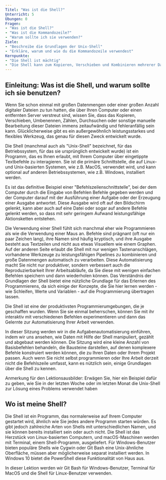 ```yaml
---
Titel: "Was ist die Shell?"
Unterricht: 5
Übungen: 0
Fragen:
- "Was ist die Shell?"
- "Was ist die Kommandozeile?"
- "Warum sollte ich sie verwenden?"
Ziele:
- "Beschreibe die Grundlagen der Unix-Shell"
- "Erkläre, warum und wie du die Kommandozeile verwendest"
Kernpunkte:
- "Die Shell ist mächtig"
- "Die Shell kann zum Kopieren, Verschieben und Kombinieren mehrerer Dateien verwendet werden"
---
```


## Einleitung: Was ist die Shell, und warum sollte ich sie benutzen?
Wenn Sie schon einmal mit großen Datenmengen oder einer großen Anzahl digitaler Dateien zu tun hatten, die über Ihren Computer oder einen entfernten Server verstreut sind, wissen Sie, dass das Kopieren, Verschieben, Umbenennen, Zählen, Durchsuchen oder sonstige manuelle Bearbeitung dieser Dateien immens zeitaufwändig und fehleranfällig sein kann. Glücklicherweise gibt es ein außergewöhnlich leistungsstarkes und flexibles Werkzeug, das genau für diesen Zweck entwickelt wurde.

Die Shell (manchmal auch als "Unix-Shell" bezeichnet, für das Betriebssystem, für das sie ursprünglich entwickelt wurde) ist ein Programm, das es Ihnen erlaubt, mit Ihrem Computer über eingetippte Textbefehle zu interagieren. Sie ist die primäre Schnittstelle, die auf Linux- und Unix-basierten Systemen, wie z.B. MacOS, verwendet wird, und kann optional auf anderen Betriebssystemen, wie z.B. Windows, installiert werden.

Es ist das definitive Beispiel einer "Befehlszeilenschnittstelle", bei der dem Computer durch die Eingabe von Befehlen Befehle gegeben werden und der Computer darauf mit der Ausführung einer Aufgabe oder der Erzeugung einer Ausgabe antwortet. Diese Ausgabe wird oft auf den Bildschirm gelenkt, kann aber auch auf eine Datei oder sogar auf andere Befehle gelenkt werden, so dass mit sehr geringem Aufwand leistungsfähige Aktionsketten entstehen.

Die Verwendung einer Shell fühlt sich manchmal eher wie Programmieren als wie die Verwendung einer Maus an. Befehle sind prägnant (oft nur ein paar Zeichen lang), ihre Namen sind häufig kryptisch, und ihre Ausgabe besteht aus Textzeilen und nicht aus etwas Visuellem wie einem Graphen. Auf der anderen Seite erlaubt die Shell mit nur wenigen Tastenanschlägen, vorhandene Werkzeuge zu leistungsfähigen Pipelines zu kombinieren und große Datenmengen automatisch zu verarbeiten. Diese Automatisierung macht Sie nicht nur produktiver, sondern verbessert auch die Reproduzierbarkeit Ihrer Arbeitsabläufe, da Sie diese mit wenigen einfachen Befehlen speichern und dann wiederholen können. Das Verständnis der Grundlagen der Shell bietet eine nützliche Grundlage für das Erlernen des Programmierens, da sich einige der Konzepte, die Sie hier lernen werden - wie Schleifen, Werte und Variablen - auf die Programmierung übertragen lassen.

Die Shell ist eine der produktivsten Programmierumgebungen, die je geschaffen wurden. Wenn Sie sie einmal beherrschen, können Sie mit ihr interaktiv mit verschiedenen Befehlen experimentieren und dann das Gelernte zur Automatisierung Ihrer Arbeit verwenden.

In dieser Sitzung werden wir in die Aufgabenautomatisierung einführen, indem wir uns ansehen, wie Daten mit Hilfe der Shell manipuliert, gezählt und abgebaut werden können. Die Sitzung wird eine kleine Anzahl von Basisbefehlen behandeln, die Bausteine darstellen, auf denen komplexere Befehle konstruiert werden können, die zu Ihren Daten oder Ihrem Projekt passen. Auch wenn Sie nicht selbst programmieren oder Ihre Arbeit derzeit nicht die Befehlszeile umfasst, kann es nützlich sein, einige Grundlagen über die Shell zu kennen.

Anmerkung für den Lektionsausbilder: Erwägen Sie, hier ein Beispiel dafür zu geben, wie Sie in der letzten Woche oder im letzten Monat die Unix-Shell zur Lösung eines Problems verwendet haben

## Wo ist meine Shell?
Die Shell ist ein Programm, das normalerweise auf Ihrem Computer gestartet wird, ähnlich wie Sie jedes andere Programm starten würden. Es gibt jedoch zahlreiche Arten von Shells mit unterschiedlichen Namen, und sie können bereits installiert sein oder auch nicht. Die Shell ist das Herzstück von Linux-basierten Computern, und macOS-Maschinen werden mit Terminal, einem Shell-Programm, ausgeliefert. Für Windows-Benutzer bieten populäre Shells wie Cygwin oder Git Bash eine Unix-ähnliche Oberfläche, müssen aber möglicherweise separat installiert werden. In Windows 10 bietet die PowerShell diese Funktionalität von Haus aus.

In dieser Lektion werden wir Git Bash für Windows-Benutzer, Terminal für MacOS und die Shell für Linux-Benutzer verwenden.

